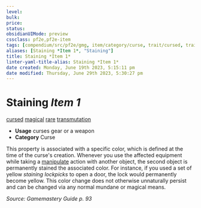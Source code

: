 ```yaml
---
level:
bulk:
price:
status:
obsidianUIMode: preview
cssclass: pf2e,pf2e-item
tags: [compendium/src/pf2e/gmg, item/category/curse, trait/cursed, trait/magical, trait/rare, trait/transmutation]
aliases: [Staining *Item 1*, "Staining"]
title: Staining *Item 1*
linter-yaml-title-alias: Staining *Item 1*
date created: Monday, June 19th 2023, 5:15:11 pm
date modified: Thursday, June 29th 2023, 5:30:27 pm
---
```


# Staining *Item 1*

[cursed](rules/traits/cursed-gmg.md) [magical](rules/traits/magical.md) [rare](rules/traits/rare.md) [transmutation](rules/traits/transmutation.md)  

- **Usage** curses gear or a weapon
- **Category** Curse

This property is associated with a specific color, which is defined at the time of the curse's creation. Whenever you use the affected equipment while taking a [manipulate](rules/traits/manipulate.md) action with another object, the second object is permanently stained the associated color. For instance, if you used a set of yellow *staining lockpicks* to open a door, the lock would permanently become yellow. This color change does not otherwise unnaturally persist and can be changed via any normal mundane or magical means.

*Source: Gamemastery Guide p. 93*
